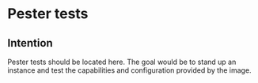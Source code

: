 # Pester tests

## Intention

Pester tests should be located here. The goal would be to stand up an instance and test the capabilities and configuration provided by the image.
